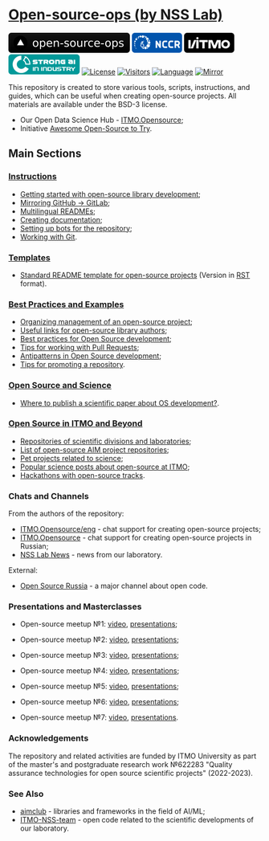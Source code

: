 # [Open-source-ops (by NSS Lab)](https://aimclub.github.io/open-source-ops/)

[![Open-source-ops website](badges/open--source--ops-black.svg)](https://aimclub.github.io/open-source-ops/)
[![Acknowledgement NCCR](badges/NCCR_badge.svg)](https://actcognitive.org/)
[![Acknowledgement ITMO](badges/ITMO_badge_rus.svg)](https://itmo.ru/)
[![Acknowledgement SAI](badges/SAI_badge.svg)](https://sai.itmo.ru/)
[![License](https://img.shields.io/badge/License-BSD%203--Clause-blue.svg)](https://opensource.org/licenses/BSD-3-Clause)
[![Visitors](https://api.visitorbadge.io/api/combined?path=https%3A%2F%2Fgithub.com%2Faimclub%2Fopen-source-ops&countColor=%23263759&style=plastic&labelStyle=lower)](https://visitorbadge.io/status?path=https%3A%2F%2Fgithub.com%2Faimclub%2Fopen-source-ops)
[![Language](https://img.shields.io/badge/lang-ru-yellow.svg)](README.md)
[![Mirror](https://camo.githubusercontent.com/9bd7b8c5b418f1364e72110a83629772729b29e8f3393b6c86bff237a6b784f6/68747470733a2f2f62616467656e2e6e65742f62616467652f6769746c61622f6d6972726f722f6f72616e67653f69636f6e3d6769746c6162)](https://gitlab.actcognitive.org/itmo-nss-team/open-source-ops)


This repository is created to store various tools, scripts, instructions, and guides,
which can be useful when creating open-source projects.
All materials are available under the BSD-3 license.

- Our Open Data Science Hub - [ITMO.Opensource](https://ods.ai/hubs/opensource_itmo);
- Initiative [Awesome Open-Source to Try](initiatives/awesome-open-source-to-try.md).

## Main Sections

### [Instructions](/tutorials)

- [Getting started with open-source library development](/tutorials/quick_guide.md);
- [Mirroring GitHub -> GitLab](/tutorials/mirror_repo_to_gitlab.md);
- [Multilingual READMEs](/tutorials/create_multilang_readme_files.md);
- [Creating documentation](/tutorials/documentation.md);
- [Setting up bots for the repository](/tutorials/setup_bots.md);
- [Working with Git](/tutorials/git_flow.md).

### [Templates](/templates)

- [Standard README template for open-source projects](templates/template_README.md) (Version in [RST](templates/template_README.rst) format).

### [Best Practices and Examples](/best-practices)

- [Organizing management of an open-source project](/best-practices/project-management.md);
- [Useful links for open-source library authors](/best-practices/useful_links.md);
- [Best practices for Open Source development](/best-practices/os-best-practices.md);
- [Tips for working with Pull Requests](/best-practices/pull-requests.md);
- [Antipatterns in Open Source development](/best-practices/os-antipatterns.md);
- [Tips for promoting a repository](/best-practices/tips-for-promoting.md).

### [Open Source and Science](/science)

- [Where to publish a scientific paper about OS development?](/science/journals.md).

### [Open Source in ITMO and Beyond](/examples)

- [Repositories of scientific divisions and laboratories](/examples/academic-repositories.md);
- [List of open-source AIM project repositories](/examples/aim-projects.md);
- [Pet projects related to science](/examples/pet-projects.md);
- [Popular science posts about open-source at ITMO](/examples/itmo-posts.md);
- [Hackathons with open-source tracks](/examples/os-hackathons.md).

### Chats and Channels

From the authors of the repository:

- [ITMO.Opensource/eng](https://t.me/itmo_opensource_eng) - chat support for creating open-source projects;
- [ITMO.Opensource](https://t.me/itmo_opensource) - chat support for creating open-source projects in Russian;
- [NSS Lab News](https://t.me/NSS_group) - news from our laboratory.
  
External:

- [Open Source Russia](https://t.me/OpenSourceRu) - a major channel about open code.

### Presentations and Masterclasses

- Open-source meetup №1: [video](https://aim.club/publications/scientific-open-source-meetup),
[presentations](meetups/scios-meetup-1);

- Open-source meetup №2: [video](https://aim.club/publications/scientific-open-source-meetup-2-otkrytyj-kod-dlja-ii),
[presentations](meetups/scios-meetup-2);

- Open-source meetup №3: [video](https://ods.ai/events/datafestonline2023/live),
[presentations](meetups/scios-meetup-3);

- Open-source meetup №4: [video](https://aim.club/publications/scientific-open-source-meetup-otkryta-registratsija),
[presentations](meetups/scios-meetup-4);

- Open-source meetup №5: [video](https://aim.club/publications/scientific-open-source-meetup-5),
[presentations](meetups/scios-meetup-5);

- Open-source meetup №6: [video](https://aim.club/publications/scientific-open-source-meetup-6),
[presentations](meetups/scios-meetup-6);

- Open-source meetup №7: [video](https://aim.club/publications/online-scientific-open-source-meetup-7),
[presentations](meetups/scios-meetup-7).

### Acknowledgements

The repository and related activities are funded by ITMO University as part of the master's and postgraduate research work №622283
"Quality assurance technologies for open source scientific projects" (2022-2023).

### See Also

- [aimclub](https://github.com/aimclub) - libraries and frameworks in the field of AI/ML;
- [ITMO-NSS-team](https://github.com/ITMO-NSS-team) - open code related to the scientific developments of our laboratory.
